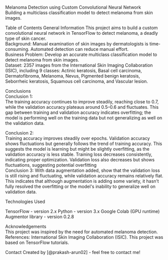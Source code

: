 Melanoma Detection using Custom Convolutional Neural Network   
Building a multiclass classification model to detect melanoma from skin images.

Table of Contents 
General Information
This project aims to build a custom convolutional neural network in TensorFlow to detect melanoma, a deadly type of skin cancer.    
Background:  Manual examination of skin images by dermatologists is time-consuming. Automated detection can reduce manual effort.     
Business Problem:  Develop an accurate multiclass classification model to detect melanoma from skin images.     
Dataset:  2357 images from the International Skin Imaging Collaboration (ISIC), including 9 classes: Actinic keratosis, Basal cell carcinoma, Dermatofibroma, Melanoma, Nevus, Pigmented benign keratosis, Seborrheic keratosis, Squamous cell carcinoma, and Vascular lesion.

Conclusions    
Conclusion 1:    
The training accuracy continues to improve steadily, reaching close to 0.7, while the validation accuracy plateaus around 0.5–0.6 and fluctuates.
This gap between training and validation accuracy indicates overfitting; the model is performing well on the training data but not generalizing as well on the validation data.

Conclusion 2:  
Training accuracy improves steadily over epochs. 
Validation accuracy shows fluctuations but generally follows the trend of training accuracy. 
This suggests the model is learning but might be slightly overfitting, as the validation accuracy is less stable. 
Training loss decreases consistently, indicating proper optimization. Validation loss also decreases but shows fluctuations, suggesting potential overfitting    
Conclusion 3:   With data augmentation added, show that the validation loss is still rising and fluctuating, while validation accuracy remains relatively flat. 
This indicates that although augmentation is adding some variety, it hasn’t fully resolved the overfitting or the model's inability to generalize well on validation data.

Technologies Used  

TensorFlow - version 2.x
Python - version 3.x
Google Colab (GPU runtime)
Augmentor library - version 0.2.8

Acknowledgements  
This project was inspired by the need for automated melanoma detection.
References: International Skin Imaging Collaboration (ISIC).
This project was based on TensorFlow tutorials.

Contact
Created by [@prakash-arun02] - feel free to contact me!
